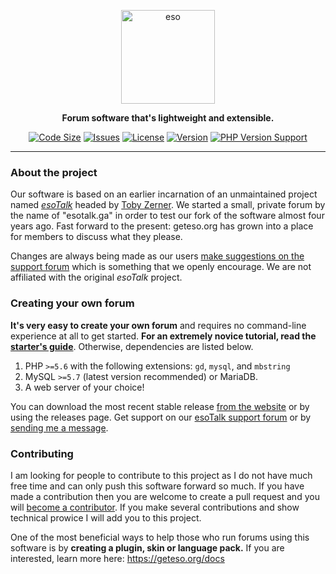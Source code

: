 <div align="center">

<img src="https://geteso.org/assets/img/logo.svg" alt="eso" width="150"/><br>

**Forum software that's lightweight and extensible.**

[![Code Size](https://img.shields.io/github/languages/code-size/geteso/eso?style=plastic)]()
[![Issues](https://img.shields.io/github/issues/geteso/eso?style=plastic)]()
[![License](https://img.shields.io/github/license/geteso/eso?style=plastic)]()
[![Version](https://img.shields.io/github/v/release/geteso/eso?include_prereleases&style=plastic)]()
[![PHP Version Support](https://img.shields.io/badge/php-%5E5.6.4-blue?style=plastic)]()

</div>

---

### About the project
Our software is based on an earlier incarnation of an unmaintained project named [*esoTalk*](https://github.com/esotalk/esoTalk) headed by <a href="http://tobyzerner.com/">Toby Zerner</a>.  We started a small, private forum by the name of "esotalk.ga" in order to test our fork of the software almost four years ago.  Fast forward to the present: geteso.org has grown into a place for members to discuss what they please.

Changes are always being made as our users [make suggestions on the support forum](https://archive.geteso.org/1020/) which is something that we openly encourage.  We are not affiliated with the original *esoTalk* project.

### Creating your own forum
**It's very easy to create your own forum** and requires no command-line experience at all to get started.  **For an extremely novice tutorial, read the [starter's guide](https://geteso.org/docs/install)**.  Otherwise, dependencies are listed below.

1. PHP `>=5.6` with the following extensions: `gd`, `mysql`, and `mbstring`
2. MySQL `>=5.7` (latest version recommended) or MariaDB.
3. A web server of your choice!

You can download the most recent stable release [from the website](https://geteso.org) or by using the releases page.  Get support on our [esoTalk support forum](https://forum.geteso.org) or by [sending me a message](mailto:contact@geteso.org).

### Contributing
I am looking for people to contribute to this project as I do not have much free time and can only push this software forward so much.  If you have made a contribution then you are welcome to create a pull request and you will [become a contributor](https://github.com/geteso/eso/blob/master/CONTRIBUTORS).  If you make several contributions and show technical prowice I will add you to this project.

One of the most beneficial ways to help those who run forums using this software is by **creating a plugin, skin or language pack.**  If you are interested, learn more here: https://geteso.org/docs
